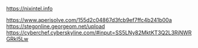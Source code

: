 
https://nixintel.info

https://www.aperisolve.com/155d2c04867d3fcb9ef7ffc4b241b00a
https://stegonline.georgeom.net/upload
https://cyberchef.cyberskyline.com/#input=SS5LNy82MktKT3Q2L3RjNWRGRkI5Lw
